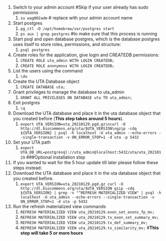 1. Switch to your admin account #Skip if your user already has sudo permissions
   1. `su wag002adm` # replace with your admin account name
2. Start postgres
   1. `pg_ctl -D /opt/homebrew/var/postgres start`
   2. `ps aux | grep postgres` #to make sure that this process is running
3. Start psql and open database postgres, which is the database postgres uses itself to store roles, permissions, and structure:
   1. `psql postgres`
4. Create roles for the application, give login and CREATEDB permissions:
   1. `CREATE ROLE uta_admin WITH LOGIN CREATEDB;`
   2. `CREATE ROLE anonymous WITH LOGIN CREATEDB;`
5. List the users using the command 
   1. `\du`
6. Create the UTA Database object
   1. `CREATE DATABASE uta;`
7. Grant privileges to manage the database to uta_admin
   1. `GRANT ALL PRIVILEGES ON DATABASE uta TO uta_admin;`
8. Exit postgres
   1. `\q`
9. Download the UTA database and place it in the uta database object that you created before (**This step takes around 5 hours**). 
   1. `export UTA_VERSION=uta_20210129.pgd.gz\ncurl -O http://dl.biocommons.org/uta/$UTA_VERSION\ngzip -cdq ${UTA_VERSION} | psql -h localhost -U uta_admin --echo-errors --single-transaction -v ON_ERROR_STOP=1 -d uta -p 5432`
10. Set your UTA path
    1. `export UTA_DB_URL=postgresql://uta_admin@localhost:5432/uta/uta_20210129`
###Optional installation step
11. If you wanted to wait for the 5 hour update till later please follow these steps instead:
12. Download the UTA database and place it in the uta database object that you created before.
    1. `export UTA_VERSION=uta_20210129.pgd.gz
curl -O http://dl.biocommons.org/uta/$UTA_VERSION
gzip -cdq ${UTA_VERSION} | grep -v "^REFRESH MATERIALIZED VIEW" | psql -h localhost -U uta_admin --echo-errors --single-transaction -v ON_ERROR_STOP=1 -d uta -p 5432`
13. Run the refresh materialized view commands
    1. `REFRESH MATERIALIZED VIEW uta_20210129.exon_set_exons_fp_mv;`
    2. `REFRESH MATERIALIZED VIEW uta_20210129.tx_exon_set_summary_mv;`
    3. `REFRESH MATERIALIZED VIEW uta_20210129.tx_def_summary_mv;`
    4. `REFRESH MATERIALIZED VIEW uta_20210129.tx_similarity_mv;` #**This step will take 5 or more hours**